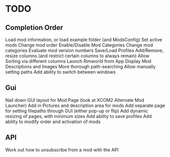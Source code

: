 # TODO

## Completion Order

Load mod information, or load example folder (and ModsConfig)
Set active mods
Change mod order
Enable/Disable Mod Categories
Change mod categories
Evaluate mod version numbers
Save/Load Profiles
Add/Remove, resize columns (and restrict certain columns to always remain)
Allow Sorting via different columns
Launch Rimworld from App
Display Mod Descriptions and Images
More thorough path-searching
Allow manually setting paths
Add ability to switch between windows

## Gui

Nail down GUI layout for Mod Page (look at XCOM2 Alternate Mod Launcher)
Add in Pictures and description area for mods
Add separate page for setting filepaths through GUI (either pop-up or flip)
Add dynamic resizing of pages, with minimum sizes
Add ability to save profiles
Add ability to modify order and activation of mods

## API

Work out how to unsubscribe from a mod with the API
